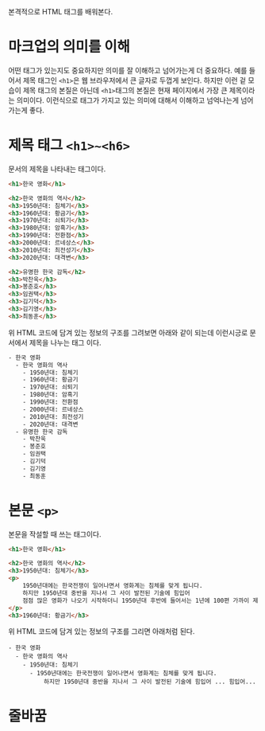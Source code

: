 본격적으로 HTML 태그를 배워본다.
# 마크업의 의미를 이해
어떤 태그가 있는지도 중요하지만 의미를 잘 이해하고 넘어가는게 더 중요하다. 예를 들어서 제목 태그인 `<h1>`은 웹 브라우저에서 큰 글자로 두껍게 보인다. 하지만 이런 겉 모습이 제목 태그의 본질은 아닌데 `<h1>`태그의 본질은 현재 페이지에서 가장 큰 제목이라는 의미이다. 이런식으로 태그가 가지고 있는 의미에 대해서 이해하고 넘억나는게 넘어가는게 좋다.

# 제목 태그 `<h1>~<h6>`
문서의 제목을 나타내는 태그이다.
```html
<h1>한국 영화</h1>

<h2>한국 영화의 역사</h2>
<h3>1950년대: 침체기</h3>
<h3>1960년대: 황금기</h3>
<h3>1970년대: 쇠퇴기</h3>
<h3>1980년대: 암흑기</h3>
<h3>1990년대: 전환점</h3>
<h3>2000년대: 르네상스</h3>
<h3>2010년대: 최전성기</h3>
<h3>2020년대: 대격변</h3>

<h2>유명한 한국 감독</h2>
<h3>박찬욱</h3>
<h3>봉준호</h3>
<h3>임권택</h3>
<h3>김기덕</h3>
<h3>김기영</h3>
<h3>최동훈</h3>
```
위 HTML 코드에 담겨 있는 정보의 구조를 그려보면 아래와 같이 되는데 이런시긍로 문서에서 제목을 나누는 태그 이다.
```html
- 한국 영화
  - 한국 영화의 역사
    - 1950년대: 침체기
    - 1960년대: 황금기
    - 1970년대: 쇠퇴기
    - 1980년대: 암흑기
    - 1990년대: 전환점
    - 2000년대: 르네상스
    - 2010년대: 최전성기
    - 2020년대: 대격변
  - 유명한 한국 감독
    - 박찬욱
    - 봉준호
    - 임권택
    - 김기덕
    - 김기영
    - 최동훈
```
# 본문 `<p>`
본문을 작설할 때 쓰는 태그이다.
```html
<h1>한국 영화</h1>

<h2>한국 영화의 역사</h2>
<h3>1950년대: 침체기</h3>
<p>
    1950년대에는 한국전쟁이 일어나면서 영화계는 침체를 맞게 됩니다.
    하지만 1950년대 중반을 지나서 그 사이 발전된 기술에 힘입어
    점점 많은 영화가 나오기 시작하더니 1950년대 후반에 들어서는 1년에 100편 가까이 제작되었습니다.
</p>
<h3>1960년대: 황금기</h3>
```
위 HTML 코드에 담겨 있는 정보의 구조를 그리면 아래처럼 된다.
```
- 한국 영화
  - 한국 영화의 역사
    - 1950년대: 침체기
      - 1950년대에는 한국전쟁이 일어나면서 영화계는 침체를 맞게 됩니다.
          하지만 1950년대 중반을 지나서 그 사이 발전된 기술에 힘입어 ... 힘입어...
```
  
# 줄바꿈 <br>
  
  
  
  
  
  
  
